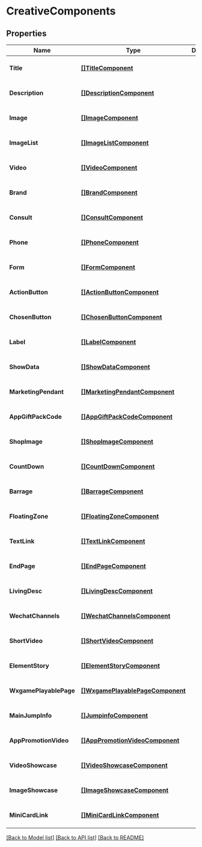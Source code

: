 # CreativeComponents

## Properties
Name | Type | Description | Notes
------------ | ------------- | ------------- | -------------
**Title** | [**[]TitleComponent**](title_component.md) |  | [optional] [default to null]
**Description** | [**[]DescriptionComponent**](description_component.md) |  | [optional] [default to null]
**Image** | [**[]ImageComponent**](image_component.md) |  | [optional] [default to null]
**ImageList** | [**[]ImageListComponent**](image_list_component.md) |  | [optional] [default to null]
**Video** | [**[]VideoComponent**](video_component.md) |  | [optional] [default to null]
**Brand** | [**[]BrandComponent**](brand_component.md) |  | [optional] [default to null]
**Consult** | [**[]ConsultComponent**](consult_component.md) |  | [optional] [default to null]
**Phone** | [**[]PhoneComponent**](phone_component.md) |  | [optional] [default to null]
**Form** | [**[]FormComponent**](form_component.md) |  | [optional] [default to null]
**ActionButton** | [**[]ActionButtonComponent**](action_button_component.md) |  | [optional] [default to null]
**ChosenButton** | [**[]ChosenButtonComponent**](chosen_button_component.md) |  | [optional] [default to null]
**Label** | [**[]LabelComponent**](label_component.md) |  | [optional] [default to null]
**ShowData** | [**[]ShowDataComponent**](show_data_component.md) |  | [optional] [default to null]
**MarketingPendant** | [**[]MarketingPendantComponent**](marketing_pendant_component.md) |  | [optional] [default to null]
**AppGiftPackCode** | [**[]AppGiftPackCodeComponent**](app_gift_pack_code_component.md) |  | [optional] [default to null]
**ShopImage** | [**[]ShopImageComponent**](shop_image_component.md) |  | [optional] [default to null]
**CountDown** | [**[]CountDownComponent**](count_down_component.md) |  | [optional] [default to null]
**Barrage** | [**[]BarrageComponent**](barrage_component.md) |  | [optional] [default to null]
**FloatingZone** | [**[]FloatingZoneComponent**](floating_zone_component.md) |  | [optional] [default to null]
**TextLink** | [**[]TextLinkComponent**](text_link_component.md) |  | [optional] [default to null]
**EndPage** | [**[]EndPageComponent**](end_page_component.md) |  | [optional] [default to null]
**LivingDesc** | [**[]LivingDescComponent**](living_desc_component.md) |  | [optional] [default to null]
**WechatChannels** | [**[]WechatChannelsComponent**](wechat_channels_component.md) |  | [optional] [default to null]
**ShortVideo** | [**[]ShortVideoComponent**](short_video_component.md) |  | [optional] [default to null]
**ElementStory** | [**[]ElementStoryComponent**](element_story_component.md) |  | [optional] [default to null]
**WxgamePlayablePage** | [**[]WxgamePlayablePageComponent**](wxgame_playable_page_component.md) |  | [optional] [default to null]
**MainJumpInfo** | [**[]JumpinfoComponent**](jumpinfo_component.md) |  | [optional] [default to null]
**AppPromotionVideo** | [**[]AppPromotionVideoComponent**](app_promotion_video_component.md) |  | [optional] [default to null]
**VideoShowcase** | [**[]VideoShowcaseComponent**](video_showcase_component.md) |  | [optional] [default to null]
**ImageShowcase** | [**[]ImageShowcaseComponent**](image_showcase_component.md) |  | [optional] [default to null]
**MiniCardLink** | [**[]MiniCardLinkComponent**](mini_card_link_component.md) |  | [optional] [default to null]

[[Back to Model list]](../README.md#documentation-for-models) [[Back to API list]](../README.md#documentation-for-api-endpoints) [[Back to README]](../README.md)


